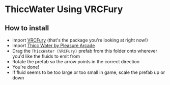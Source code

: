 ThiccWater Using VRCFury
==

## How to install
* Import [VRCFury](https://vrcfury.com) (that's the package you're looking at right now!)
* Import [Thicc Water by Pleasure Arcade](https://pleasurearcade.gumroad.com/l/thiccwater)
* Drag the `ThiccWater (VRCFury)` prefab from this folder onto wherever you'd like the fluids to emit from
* Rotate the prefab so the arrow points in the correct direction
* You're done!
* If fluid seems to be too large or too small in game, scale the prefab up or down
